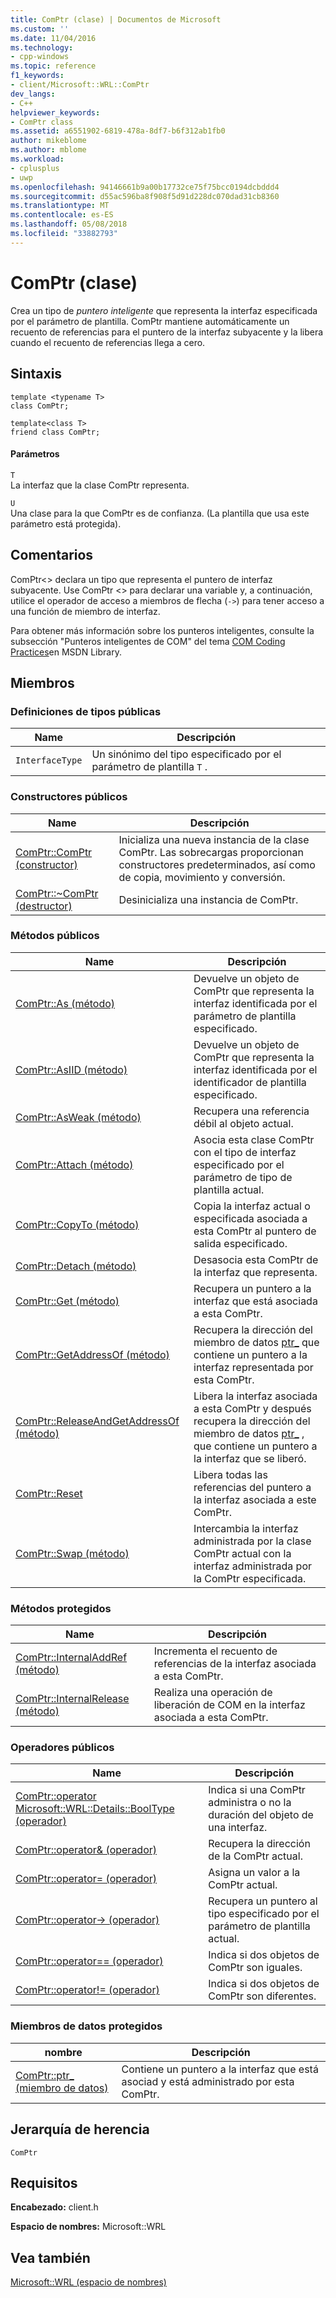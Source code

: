 ```yaml
---
title: ComPtr (clase) | Documentos de Microsoft
ms.custom: ''
ms.date: 11/04/2016
ms.technology:
- cpp-windows
ms.topic: reference
f1_keywords:
- client/Microsoft::WRL::ComPtr
dev_langs:
- C++
helpviewer_keywords:
- ComPtr class
ms.assetid: a6551902-6819-478a-8df7-b6f312ab1fb0
author: mikeblome
ms.author: mblome
ms.workload:
- cplusplus
- uwp
ms.openlocfilehash: 94146661b9a00b17732ce75f75bcc0194dcbddd4
ms.sourcegitcommit: d55ac596ba8f908f5d91d228dc070dad31cb8360
ms.translationtype: MT
ms.contentlocale: es-ES
ms.lasthandoff: 05/08/2018
ms.locfileid: "33882793"
---
```

# <a name="comptr-class"></a>ComPtr (clase)
Crea un tipo de *puntero inteligente* que representa la interfaz especificada por el parámetro de plantilla. ComPtr mantiene automáticamente un recuento de referencias para el puntero de la interfaz subyacente y la libera cuando el recuento de referencias llega a cero.  
  
## <a name="syntax"></a>Sintaxis  
  
```  
template <typename T>  
class ComPtr;  
  
template<class T>  
friend class ComPtr;  
```  
  
#### <a name="parameters"></a>Parámetros  
 `T`  
 La interfaz que la clase ComPtr representa.  
  
 `U`  
 Una clase para la que ComPtr es de confianza. (La plantilla que usa este parámetro está protegida).  
  
## <a name="remarks"></a>Comentarios  
 ComPtr<> declara un tipo que representa el puntero de interfaz subyacente. Use ComPtr <> para declarar una variable y, a continuación, utilice el operador de acceso a miembros de flecha (`->`) para tener acceso a una función de miembro de interfaz.  
  
 Para obtener más información sobre los punteros inteligentes, consulte la subsección "Punteros inteligentes de COM" del tema [COM Coding Practices](http://msdn.microsoft.com/en-us/76aca556-b4d6-4e67-a2a3-4439900f0c39)en MSDN Library.  
  
## <a name="members"></a>Miembros  
  
### <a name="public-typedefs"></a>Definiciones de tipos públicas  
  
|Name|Descripción|  
|----------|-----------------|  
|`InterfaceType`|Un sinónimo del tipo especificado por el parámetro de plantilla `T` .|  
  
### <a name="public-constructors"></a>Constructores públicos  
  
|Name|Descripción|  
|----------|-----------------|  
|[ComPtr::ComPtr (constructor)](../windows/comptr-comptr-constructor.md)|Inicializa una nueva instancia de la clase ComPtr. Las sobrecargas proporcionan constructores predeterminados, así como de copia, movimiento y conversión.|  
|[ComPtr::~ComPtr (destructor)](../windows/comptr-tilde-comptr-destructor.md)|Desinicializa una instancia de ComPtr.|  
  
### <a name="public-methods"></a>Métodos públicos  
  
|Name|Descripción|  
|----------|-----------------|  
|[ComPtr::As (método)](../windows/comptr-as-method.md)|Devuelve un objeto de ComPtr que representa la interfaz identificada por el parámetro de plantilla especificado.|  
|[ComPtr::AsIID (método)](../windows/comptr-asiid-method.md)|Devuelve un objeto de ComPtr que representa la interfaz identificada por el identificador de plantilla especificado.|  
|[ComPtr::AsWeak (método)](../windows/comptr-asweak-method.md)|Recupera una referencia débil al objeto actual.|  
|[ComPtr::Attach (método)](../windows/comptr-attach-method.md)|Asocia esta clase ComPtr con el tipo de interfaz especificado por el parámetro de tipo de plantilla actual.|  
|[ComPtr::CopyTo (método)](../windows/comptr-copyto-method.md)|Copia la interfaz actual o especificada asociada a esta ComPtr al puntero de salida especificado.|  
|[ComPtr::Detach (método)](../windows/comptr-detach-method.md)|Desasocia esta ComPtr de la interfaz que representa.|  
|[ComPtr::Get (método)](../windows/comptr-get-method.md)|Recupera un puntero a la interfaz que está asociada a esta ComPtr.|  
|[ComPtr::GetAddressOf (método)](../windows/comptr-getaddressof-method.md)|Recupera la dirección del miembro de datos [ptr_](../windows/comptr-ptr-data-member.md) que contiene un puntero a la interfaz representada por esta ComPtr.|  
|[ComPtr::ReleaseAndGetAddressOf (método)](../windows/comptr-releaseandgetaddressof-method.md)|Libera la interfaz asociada a esta ComPtr y después recupera la dirección del miembro de datos [ptr_](../windows/comptr-ptr-data-member.md) , que contiene un puntero a la interfaz que se liberó.|  
|[ComPtr::Reset](../windows/comptr-reset.md)|Libera todas las referencias del puntero a la interfaz asociada a este ComPtr.|  
|[ComPtr::Swap (método)](../windows/comptr-swap-method.md)|Intercambia la interfaz administrada por la clase ComPtr actual con la interfaz administrada por la ComPtr especificada.|  
  
### <a name="protected-methods"></a>Métodos protegidos  
  
|Name|Descripción|  
|----------|-----------------|  
|[ComPtr::InternalAddRef (método)](../windows/comptr-internaladdref-method.md)|Incrementa el recuento de referencias de la interfaz asociada a esta ComPtr.|  
|[ComPtr::InternalRelease (método)](../windows/comptr-internalrelease-method.md)|Realiza una operación de liberación de COM en la interfaz asociada a esta ComPtr.|  
  
### <a name="public-operators"></a>Operadores públicos  
  
|Name|Descripción|  
|----------|-----------------|  
|[ComPtr::operator Microsoft::WRL::Details::BoolType (operador)](../windows/comptr-operator-microsoft-wrl-details-booltype-operator.md)|Indica si una ComPtr administra o no la duración del objeto de una interfaz.|  
|[ComPtr::operator& (operador)](../windows/comptr-operator-ampersand-operator.md)|Recupera la dirección de la ComPtr actual.|  
|[ComPtr::operator= (operador)](../windows/comptr-operator-assign-operator.md)|Asigna un valor a la ComPtr actual.|  
|[ComPtr::operator-> (operador)](../windows/comptr-operator-arrow-operator.md)|Recupera un puntero al tipo especificado por el parámetro de plantilla actual.|  
|[ComPtr::operator== (operador)](../windows/comptr-operator-equality-operator.md)|Indica si dos objetos de ComPtr son iguales.|  
|[ComPtr::operator!= (operador)](../windows/comptr-operator-inequality-operator.md)|Indica si dos objetos de ComPtr son diferentes.|  
  
### <a name="protected-data-members"></a>Miembros de datos protegidos  
  
|nombre|Descripción|  
|----------|-----------------|  
|[ComPtr::ptr_ (miembro de datos)](../windows/comptr-ptr-data-member.md)|Contiene un puntero a la interfaz que está asociad y está administrado por esta ComPtr.|  
  
## <a name="inheritance-hierarchy"></a>Jerarquía de herencia  
 `ComPtr`  
  
## <a name="requirements"></a>Requisitos  
 **Encabezado:** client.h  
  
 **Espacio de nombres:** Microsoft::WRL  
  
## <a name="see-also"></a>Vea también  
 [Microsoft::WRL (espacio de nombres)](../windows/microsoft-wrl-namespace.md)